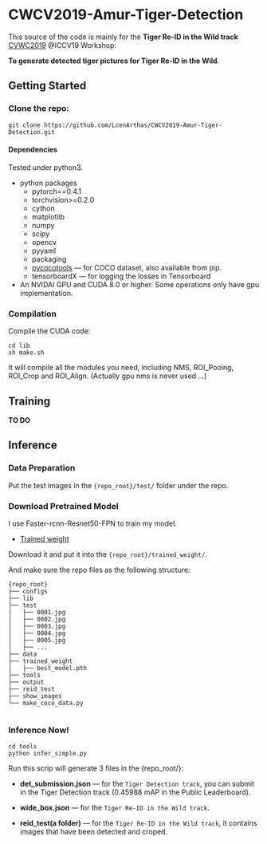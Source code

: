 # CWCV2019-Amur-Tiger-Detection

This source of the code is mainly for the **Tiger Re-ID in the Wild track** [CVWC2019](https://cvwc2019.github.io/challenge.html) @ICCV19 Workshop:

**To generate detected tiger pictures for Tiger Re-ID in the Wild**.

## Getting Started
### Clone the repo:

```
git clone https://github.com/LcenArthas/CWCV2019-Amur-Tiger-Detection.git
```
#### Dependencies

Tested under python3.

- python packages
  - pytorch==0.4.1
  - torchvision>=0.2.0
  - cython
  - matplotlib
  - numpy
  - scipy
  - opencv
  - pyyaml
  - packaging
  - [pycocotools](https://github.com/cocodataset/cocoapi)  — for COCO dataset, also available from pip.
  - tensorboardX  — for logging the losses in Tensorboard
- An NVIDAI GPU and CUDA 8.0 or higher. Some operations only have gpu implementation.

### Compilation

Compile the CUDA code:

```
cd lib 
sh make.sh
```

It will compile all the modules you need, including NMS, ROI_Pooing, ROI_Crop and ROI_Align. (Actually gpu nms is never used ...)

## Training

**TO DO**

## Inference

### Data Preparation

Put the test images in the `{repo_root}/test/` folder under the repo.

### Download Pretrained Model

I use Faster-rcnn-Resnet50-FPN to train my model.

 - [Trained weight](https://pan.baidu.com/s/1q5Wdzcq6aKtM1H_VugCe3w)

Download it and put it into the `{repo_root}/trained_weight/`.

And make sure the repo files as the following structure:
  ```
  {repo_root}
  ├── configs
  ├── lib
  ├── test
  |   ├── 0001.jpg
  │   ├── 0002.jpg
  │   ├── 0003.jpg
  │   ├── 0004.jpg
  │   ├── 0005.jpg
  │   ├── ...
  ├── data
  ├── trained_weight
  │   ├── best_model.pth
  ├── tools
  ├── output
  ├── reid_test
  ├── show_images
  └── make_coco_data.py
      
  ```
  
### Inference Now!

```
cd tools
python infer_simple.py
```



Run this scrip will generate 3 files in the {repo_root/}:

- **det_submission.json** — for the `Tiger Detection track`, you can submit in the Tiger Detection track (0.45988 mAP in the Public Leaderboard).

- **wide_box.json** — for the `Tiger Re-ID in the Wild track`.

- **reid_test(a folder)** — for the `Tiger Re-ID in the Wild track`, it contains images that have been detected and croped.


